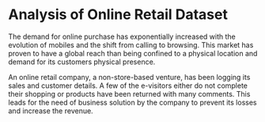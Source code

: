 # Analysis of Online Retail Dataset
The demand for online purchase has exponentially increased with the evolution of mobiles and the shift from calling to browsing. This market has proven to have a global reach than being confined to a physical location and demand for its customers physical presence.

An online retail company, a non-store-based venture, has been logging its sales and customer details. A few of the e-visitors either do not complete their shopping or products have been returned with many comments. This leads for the need of business solution by the company to prevent its losses and increase the revenue.
